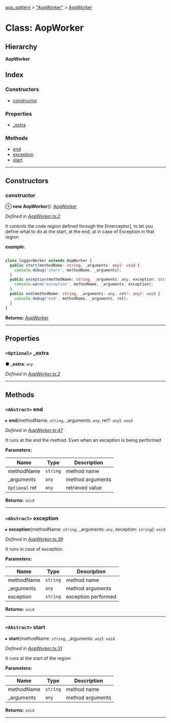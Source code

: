 [aop_pattern](../README.md) > ["AopWorker"](../modules/_aopworker_.md) > [AopWorker](../classes/_aopworker_.aopworker.md)

# Class: AopWorker

## Hierarchy

**AopWorker**

## Index

### Constructors

* [constructor](_aopworker_.aopworker.md#constructor)

### Properties

* [_extra](_aopworker_.aopworker.md#_extra)

### Methods

* [end](_aopworker_.aopworker.md#end)
* [exception](_aopworker_.aopworker.md#exception)
* [start](_aopworker_.aopworker.md#start)

---

## Constructors

<a id="constructor"></a>

###  constructor

⊕ **new AopWorker**(): [AopWorker](_aopworker_.aopworker.md)

*Defined in [AopWorker.ts:2](https://github.com/thewazaa/ts.aop_pattern/blob/4a30b91/src/AopWorker.ts#L2)*

It controls the code region defined through the \[Interceptor\], to let you define what to do at the start, at the end, at in case of Exception in that region

*__example__*:
 ```typescript

class loggerWorker extends AopWorker {
   public start(methodName: string, _arguments: any): void {
     console.debug('start', methodName, _arguments);
   }
   public exception(methodName: string, _arguments: any, exception: string): void {
     console.warn('exception', methodName, _arguments, exception);
   }
   public end(methodName: string, _arguments: any, ret?: any): void {
     console.debug('end', methodName, _arguments, ret);
   }
}
```

**Returns:** [AopWorker](_aopworker_.aopworker.md)

___

## Properties

<a id="_extra"></a>

### `<Optional>` _extra

**● _extra**: *`any`*

*Defined in [AopWorker.ts:2](https://github.com/thewazaa/ts.aop_pattern/blob/4a30b91/src/AopWorker.ts#L2)*

___

## Methods

<a id="end"></a>

### `<Abstract>` end

▸ **end**(methodName: *`string`*, _arguments: *`any`*, ret?: *`any`*): `void`

*Defined in [AopWorker.ts:47](https://github.com/thewazaa/ts.aop_pattern/blob/4a30b91/src/AopWorker.ts#L47)*

It runs at the end the method. Even when an exception is being performed

**Parameters:**

| Name | Type | Description |
| ------ | ------ | ------ |
| methodName | `string` |  method name |
| _arguments | `any` |  method arguments |
| `Optional` ret | `any` |  retrieved value |

**Returns:** `void`

___
<a id="exception"></a>

### `<Abstract>` exception

▸ **exception**(methodName: *`string`*, _arguments: *`any`*, exception: *`string`*): `void`

*Defined in [AopWorker.ts:39](https://github.com/thewazaa/ts.aop_pattern/blob/4a30b91/src/AopWorker.ts#L39)*

It runs in case of exception.

**Parameters:**

| Name | Type | Description |
| ------ | ------ | ------ |
| methodName | `string` |  method name |
| _arguments | `any` |  method arguments |
| exception | `string` |  exception performed |

**Returns:** `void`

___
<a id="start"></a>

### `<Abstract>` start

▸ **start**(methodName: *`string`*, _arguments: *`any`*): `void`

*Defined in [AopWorker.ts:31](https://github.com/thewazaa/ts.aop_pattern/blob/4a30b91/src/AopWorker.ts#L31)*

It runs at the start of the region

**Parameters:**

| Name | Type | Description |
| ------ | ------ | ------ |
| methodName | `string` |  method name |
| _arguments | `any` |  method arguments |

**Returns:** `void`

___

